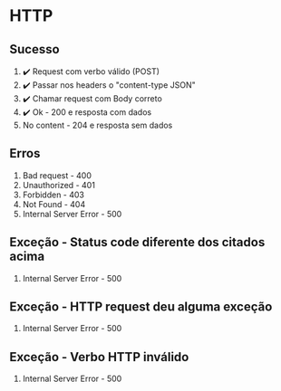 # HTTP

## Sucesso

1. ✔️ Request com verbo válido (POST)
2. ✔️ Passar nos headers o "content-type JSON"
3. ✔️ Chamar request com Body correto
4. ✔️ Ok - 200 e resposta com dados
5. No content - 204 e resposta sem dados

## Erros

1. Bad request - 400
1. Unauthorized - 401
1. Forbidden - 403
1. Not Found - 404
1. Internal Server Error - 500

## Exceção - Status code diferente dos citados acima

1. Internal Server Error - 500

## Exceção - HTTP request deu alguma exceção

1. Internal Server Error - 500

## Exceção - Verbo HTTP inválido

1. Internal Server Error - 500
